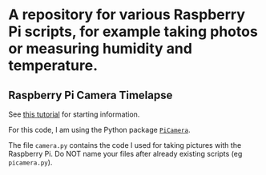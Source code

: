 # A repository for various Raspberry Pi scripts, for example taking photos or measuring humidity and temperature.

## Raspberry Pi Camera Timelapse

See [this tutorial](https://projects.raspberrypi.org/en/projects/getting-started-with-picamera) for starting information.

For this code, I am using the Python package [`PiCamera`](https://picamera.readthedocs.io/en/release-1.13/index.html).

The file `camera.py` contains the code I used for taking pictures with the Raspberry Pi. Do NOT name your files after already existing scripts (eg `picamera.py`).
